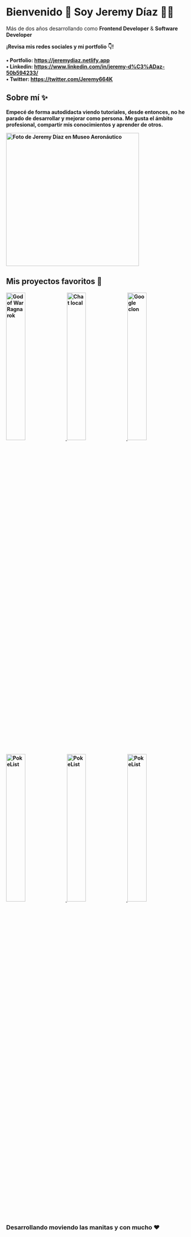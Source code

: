 <h1>Bienvenido 👋 Soy Jeremy Díaz 👨‍💻</h1>
<p>Más de dos años desarrollando como <strong>Frontend Developer</strong> & <strong>Software Developer</strong.</p>
<p>¡Revisa mis redes sociales y mi portfolio 👇!</p>

• Portfolio: https://jeremydiaz.netlify.app <br>
• Linkedin: https://www.linkedin.com/in/jeremy-d%C3%ADaz-50b594233/ <br> 
• Twitter: https://twitter.com/Jeremy664K

<h2>Sobre mí ✨</h2>

<p>Empecé de forma autodidacta viendo tutoriales, desde entonces, no he parado de desarrollar y mejorar como persona. Me gusta el ámbito profesional, compartir mis conocimientos y aprender de otros.</p>

<a href="https://jeremydiaz.netlify.app" title="Visita mi portfolio" rel="noreferrer noopener">
  <img src="https://jeremydiaz.netlify.app/images/me.webp" alt="Foto de Jeremy Díaz en Museo Aeronáutico" width="360px">
</a>

<h2>Mis proyectos favoritos 🚀</h2>

<a href="https://god-of-war-ragnarok-clone.netlify.app/" title="Visita el proyecto" rel="noreferrer noopener">
  <img src="https://jeremydiaz.netlify.app/images/projects/godofwar.webp" alt="God of War Ragnarok" width="32%">
</a>

<a href="https://chatlocal.netlify.app/" title="Visita el proyecto" rel="noreferrer noopener">
  <img src="https://jeremydiaz.netlify.app/images/projects/chatlocal.webp" alt="Chat local" width="32%">
</a>

<a href="https://clongoogle.netlify.app/" title="Visita el proyecto" rel="noreferrer noopener">
  <img src="https://jeremydiaz.netlify.app/images/projects/clongoogle.webp" alt="Google clon" width="32%">
</a>

<a href="https://pokelists.netlify.app/" title="Visita el proyecto" rel="noreferrer noopener">
  <img src="https://jeremydiaz.netlify.app/images/projects/pokelist.webp" alt="PokeList" width="32%">
</a>

<a href="https://holaspreen.netlify.app/" title="Visita el proyecto" rel="noreferrer noopener">
  <img src="https://jeremydiaz.netlify.app/images/projects/holaspreen.webp" alt="PokeList" width="32%">
</a>

<a href="https://wordme.netlify.app/" title="Visita el proyecto" rel="noreferrer noopener">
  <img src="https://jeremydiaz.netlify.app/images/projects/wordme.webp" alt="PokeList" width="32%">
</a>
  
<h3>Desarrollando moviendo las manitas y con mucho ♥️</h3>
